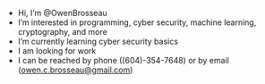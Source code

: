 - Hi, I’m @OwenBrosseau
- I’m interested in programming, cyber security, machine learning, cryptography, and more
- I’m currently learning cyber security basics
- I am looking for work
- I can be reached by phone ((604)-354-7648) or by email (owen.c.brosseau@gmail.com)

